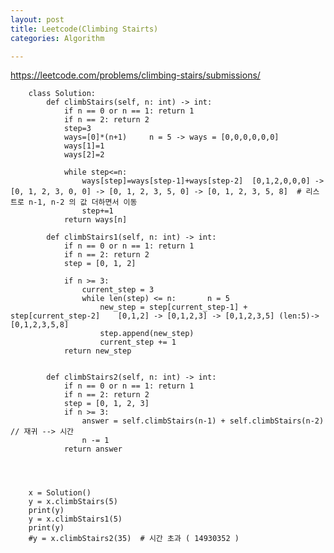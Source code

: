 ```yaml
---
layout: post
title: Leetcode(Climbing Stairts)
categories: Algorithm

---
```

https://leetcode.com/problems/climbing-stairs/submissions/



        class Solution:
            def climbStairs(self, n: int) -> int:
                if n == 0 or n == 1: return 1
                if n == 2: return 2
                step=3
                ways=[0]*(n+1)     n = 5 -> ways = [0,0,0,0,0,0]
                ways[1]=1
                ways[2]=2

                while step<=n:
                    ways[step]=ways[step-1]+ways[step-2]  [0,1,2,0,0,0] -> [0, 1, 2, 3, 0, 0] -> [0, 1, 2, 3, 5, 0] -> [0, 1, 2, 3, 5, 8]  # 리스트로 n-1, n-2 의 값 더하면서 이동   
                    step+=1
                return ways[n]

            def climbStairs1(self, n: int) -> int:
                if n == 0 or n == 1: return 1
                if n == 2: return 2
                step = [0, 1, 2]

                if n >= 3:
                    current_step = 3
                    while len(step) <= n:       n = 5 
                        new_step = step[current_step-1] + step[current_step-2]    [0,1,2] -> [0,1,2,3] -> [0,1,2,3,5] (len:5)-> [0,1,2,3,5,8]
                        step.append(new_step)
                        current_step += 1
                return new_step


            def climbStairs2(self, n: int) -> int:
                if n == 0 or n == 1: return 1
                if n == 2: return 2
                step = [0, 1, 2, 3]
                if n >= 3:
                    answer = self.climbStairs(n-1) + self.climbStairs(n-2)   // 재귀 --> 시간 
                    n -= 1
                return answer




        x = Solution()
        y = x.climbStairs(5)
        print(y)
        y = x.climbStairs1(5)
        print(y)
        #y = x.climbStairs2(35)  # 시간 초과 ( 14930352 )
